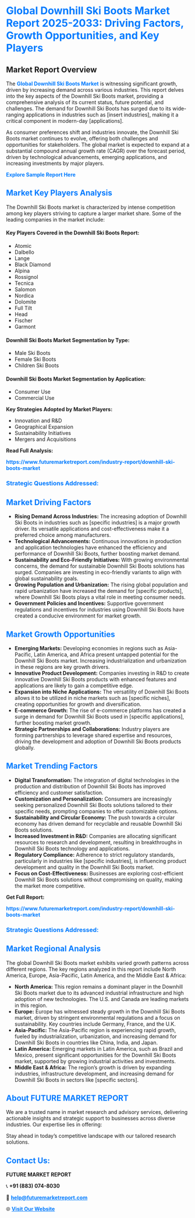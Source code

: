 <h1 style="color: #007BFF;">Global Downhill Ski Boots Market Report 2025-2033: Driving Factors, Growth Opportunities, and Key Players</h1>

<section id="overview">
<h2>Market Report Overview</h2>
<p>The <a href="https://www.futuremarketreport.com/industry-report/downhill-ski-boots-market" style="color: #007BFF; text-decoration: none;"><strong>Global Downhill Ski Boots Market</strong></a> is witnessing significant growth, driven by increasing demand across various industries. This report delves into the key aspects of the Downhill Ski Boots market, providing a comprehensive analysis of its current status, future potential, and challenges. The demand for Downhill Ski Boots has surged due to its wide-ranging applications in industries such as [insert industries], making it a critical component in modern-day [applications].</p>
<p>As consumer preferences shift and industries innovate, the Downhill Ski Boots market continues to evolve, offering both challenges and opportunities for stakeholders. The global market is expected to expand at a substantial compound annual growth rate (CAGR) over the forecast period, driven by technological advancements, emerging applications, and increasing investments by major players.</p>
</section>

<section id="overview">
<p><a href="https://www.futuremarketreport.com/request-sample/reportId=56329" style="color: #007BFF; text-decoration: none;"><strong>Explore Sample Report Here</strong></a></p>
</section>

<section id="key-players">
<h2 style="color: #007BFF;">Market Key Players Analysis</h2>
<p>The Downhill Ski Boots market is characterized by intense competition among key players striving to capture a larger market share. Some of the leading companies in the market include:</p>
<h4>Key Players Covered in the Downhill Ski Boots Report:</h4>
<ul><li>Atomic</li><li>Dalbello</li><li>Lange</li><li>Black Diamond</li><li>Alpina</li><li>Rossignol</li><li>Tecnica</li><li>Salomon</li><li>Nordica</li><li>Dolomite</li><li>Full Tilt</li><li>Head</li><li>Fischer</li><li>Garmont</li></ul>
<h4>Downhill Ski Boots Market Segmentation by Type:</h4>
<ul><li>Male Ski Boots</li><li>Female Ski Boots</li><li>Children Ski Boots</li></ul>

<h4>Downhill Ski Boots Market Segmentation by Application:</h4>
<ul><li>Consumer Use</li><li>Commercial Use</li></ul>
<p><strong>Key Strategies Adopted by Market Players:</strong></p>
<ul>
<li>Innovation and R&D</li>
<li>Geographical Expansion</li>
<li>Sustainability Initiatives</li>
<li>Mergers and Acquisitions</li>
</ul>
</section>

<section>
<p><strong>Read Full Analysis: </strong></p><a href="https://www.futuremarketreport.com/industry-report/downhill-ski-boots-market" style="color: #007BFF; text-decoration: none;"><strong>https://www.futuremarketreport.com/industry-report/downhill-ski-boots-market</strong></a>
<h3 style="color: #007BFF;">Strategic Questions Addressed:</h3>
</section>

<section id="driving-factors">
<h2 style="color: #007BFF;">Market Driving Factors</h2>
<ul>
<li><strong>Rising Demand Across Industries:</strong> The increasing adoption of Downhill Ski Boots in industries such as [specific industries] is a major growth driver. Its versatile applications and cost-effectiveness make it a preferred choice among manufacturers.</li>
<li><strong>Technological Advancements:</strong> Continuous innovations in production and application technologies have enhanced the efficiency and performance of Downhill Ski Boots, further boosting market demand.</li>
<li><strong>Sustainability and Eco-Friendly Initiatives:</strong> With growing environmental concerns, the demand for sustainable Downhill Ski Boots solutions has surged. Companies are investing in eco-friendly variants to align with global sustainability goals.</li>
<li><strong>Growing Population and Urbanization:</strong> The rising global population and rapid urbanization have increased the demand for [specific products], where Downhill Ski Boots plays a vital role in meeting consumer needs.</li>
<li><strong>Government Policies and Incentives:</strong> Supportive government regulations and incentives for industries using Downhill Ski Boots have created a conducive environment for market growth.</li>
</ul>
</section>

<section id="growth-opportunities">
<h2 style="color: #007BFF;">Market Growth Opportunities</h2>
<ul>
<li><strong>Emerging Markets:</strong> Developing economies in regions such as Asia-Pacific, Latin America, and Africa present untapped potential for the Downhill Ski Boots market. Increasing industrialization and urbanization in these regions are key growth drivers.</li>
<li><strong>Innovative Product Development:</strong> Companies investing in R&D to create innovative Downhill Ski Boots products with enhanced features and applications are likely to gain a competitive edge.</li>
<li><strong>Expansion into Niche Applications:</strong> The versatility of Downhill Ski Boots allows it to be utilized in niche markets such as [specific niches], creating opportunities for growth and diversification.</li>
<li><strong>E-commerce Growth:</strong> The rise of e-commerce platforms has created a surge in demand for Downhill Ski Boots used in [specific applications], further boosting market growth.</li>
<li><strong>Strategic Partnerships and Collaborations:</strong> Industry players are forming partnerships to leverage shared expertise and resources, driving the development and adoption of Downhill Ski Boots products globally.</li>
</ul>
</section>

<section id="trending-factors">
<h2 style="color: #007BFF;">Market Trending Factors</h2>
<ul>
<li><strong>Digital Transformation:</strong> The integration of digital technologies in the production and distribution of Downhill Ski Boots has improved efficiency and customer satisfaction.</li>
<li><strong>Customization and Personalization:</strong> Consumers are increasingly seeking personalized Downhill Ski Boots solutions tailored to their specific needs, prompting companies to offer customizable options.</li>
<li><strong>Sustainability and Circular Economy:</strong> The push towards a circular economy has driven demand for recyclable and reusable Downhill Ski Boots solutions.</li>
<li><strong>Increased Investment in R&D:</strong> Companies are allocating significant resources to research and development, resulting in breakthroughs in Downhill Ski Boots technology and applications.</li>
<li><strong>Regulatory Compliance:</strong> Adherence to strict regulatory standards, particularly in industries like [specific industries], is influencing product development and quality in the Downhill Ski Boots market.</li>
<li><strong>Focus on Cost-Effectiveness:</strong> Businesses are exploring cost-efficient Downhill Ski Boots solutions without compromising on quality, making the market more competitive.</li>
</ul>
</section>

<section>
<p><strong>Get Full Report: </strong></p><a href="https://www.futuremarketreport.com/industry-report/downhill-ski-boots-market" style="color: #007BFF; text-decoration: none;"><strong>https://www.futuremarketreport.com/industry-report/downhill-ski-boots-market</strong></a>
<h3 style="color: #007BFF;">Strategic Questions Addressed:</h3>
</section>


<section id="regional-analysis">
<h2 style="color: #007BFF;">Market Regional Analysis</h2>
<p>The global Downhill Ski Boots market exhibits varied growth patterns across different regions. The key regions analyzed in this report include North America, Europe, Asia-Pacific, Latin America, and the Middle East & Africa:</p>
<ul>
<li><strong>North America:</strong> This region remains a dominant player in the Downhill Ski Boots market due to its advanced industrial infrastructure and high adoption of new technologies. The U.S. and Canada are leading markets in this region.</li>
<li><strong>Europe:</strong> Europe has witnessed steady growth in the Downhill Ski Boots market, driven by stringent environmental regulations and a focus on sustainability. Key countries include Germany, France, and the U.K.</li>
<li><strong>Asia-Pacific:</strong> The Asia-Pacific region is experiencing rapid growth, fueled by industrialization, urbanization, and increasing demand for Downhill Ski Boots in countries like China, India, and Japan.</li>
<li><strong>Latin America:</strong> Emerging markets in Latin America, such as Brazil and Mexico, present significant opportunities for the Downhill Ski Boots market, supported by growing industrial activities and investments.</li>
<li><strong>Middle East & Africa:</strong> The region’s growth is driven by expanding industries, infrastructure development, and increasing demand for Downhill Ski Boots in sectors like [specific sectors].</li>
</ul>
</section>

<footer>
<h2 style="color: #007BFF;">About FUTURE MARKET REPORT</h2>
<p>We are a trusted name in market research and advisory services, delivering actionable insights and strategic support to businesses across diverse industries. Our expertise lies in offering:</p>

<p>Stay ahead in today’s competitive landscape with our tailored research solutions.</p>

<h2 style="color: #007BFF;">Contact Us:</h2>
<p><strong>FUTURE MARKET REPORT</strong></p>
<p>📞 <strong>+91 (883) 074-8030</strong></p>
<p>📧 <strong><a href="mailto:help@futuremarketreport.com" style="color: #007BFF;">help@futuremarketreport.com</a></strong></p>
<p>🌐 <strong><a href="https://www.futuremarketreport.com/" style="color: #007BFF;">Visit Our Website</a></strong></p>
</footer>